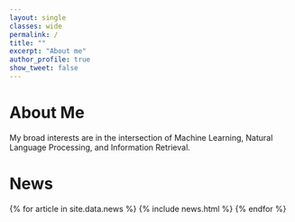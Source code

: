 ```yaml
---
layout: single
classes: wide
permalink: /
title: ""
excerpt: "About me"
author_profile: true
show_tweet: false
---
```


# About Me
My broad interests are in the intersection of Machine Learning, Natural Language Processing, and Information Retrieval.

# News
<table>
{% for article in site.data.news %}
<tr>
{% include news.html %}
</tr>
{% endfor %}
</table>